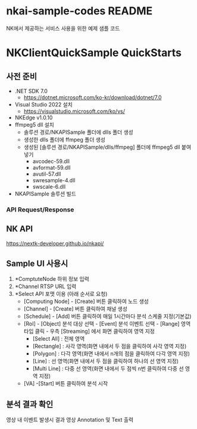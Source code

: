 # **nkai-sample-codes README**
NK에서 제공하는 서비스 사용을 위한 예제 샘플 코드

# **NKClientQuickSample QuickStarts**
## **사전 준비**
* .NET SDK 7.0
  - https://dotnet.microsoft.com/ko-kr/download/dotnet/7.0
* Visual Studio 2022 설치
  - https://visualstudio.microsoft.com/ko/vs/
* NKEdge v1.0.10
* ffmpeg5 dll 설치
  - 솔루션 경로/NKAPISample 폴더에 dlls 폴더 생성
  - 생성한 dlls 폴더에 ffmpeg 폴더 생성
  - 생성된 [솔루션 경로/NKAPISample/dlls/ffmpeg] 폴더에 ffmpeg5 dll 붙여넣기
	- avcodec-59.dll
	- avformat-59.dll
	- avutil-57.dll
	- swresample-4.dll
	- swscale-6.dll
* NKAPISample 솔루션 빌드


### **API Request/Response**
## **NK API**
https://nextk-developer.github.io/nkapi/


## **Sample UI 사용시**
1) *ComptuteNode 하위 정보 입력
2) *Channel RTSP URL 입력
3) *Select API 포맷 이용 (아래 순서로 요청)
   - [Computing Node] - [Create] 버튼 클릭하여 노드 생성
   - [Channel] - [Create] 버튼 클릭하여 채널 생성
   - [Schedule] - [Add] 버튼 클릭하여 매일 1시간마다 분석 스케줄 지정(기본값)
   - [RoI] - [Object] 분석 대상 선택 - [Event] 분석 이벤트 선택 - [Range] 영역 타입 클릭 - 우측 [Streaming] 에서 화면 클릭하여 영역 지정
     - [Select All] : 전체 영역
	 - [Rectangle] : 사각 영역(화면 내에서 두 점을 클릭하여 사각 영역 지정)
	 - [Polygon] : 다각 영역(화면 내에서 n개의 점을 클릭하여 다각 영역 지정)
	 - [Line] : 선 영역(화면 내에서 두 점을 클릭하여 하나의 선 영역 지정)
	 - [Multi Line] : 다중 선 영역(화면 내에서 두 점씩 n번 클릭하여 다중 선 영역 지정)
   - [VA] -[Start] 버튼 클릭하여 분석 시작

## **분석 결과 확인**
영상 내 이벤트 발생시 결과 영상 Annotation 및 Text 출력
